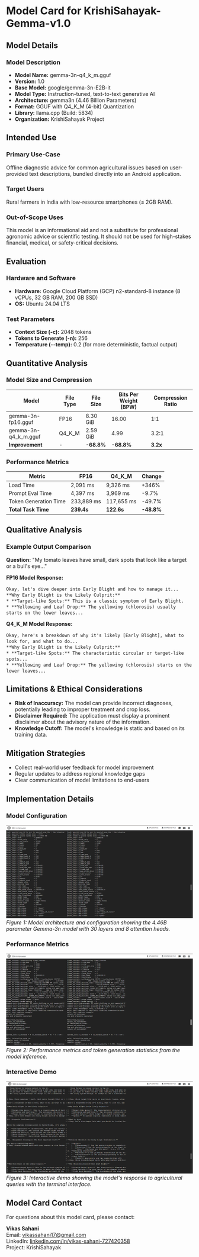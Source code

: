# Model Card for KrishiSahayak-Gemma-v1.0

## Model Details
### Model Description
- **Model Name:** gemma-3n-q4_k_m.gguf
- **Version:** 1.0
- **Base Model:** google/gemma-3n-E2B-it
- **Model Type:** Instruction-tuned, text-to-text generative AI
- **Architecture:** gemma3n (4.46 Billion Parameters)
- **Format:** GGUF with Q4_K_M (4-bit) Quantization
- **Library:** llama.cpp (Build: 5834)
- **Organization:** KrishiSahayak Project

## Intended Use
### Primary Use-Case
Offline diagnostic advice for common agricultural issues based on user-provided text descriptions, bundled directly into an Android application.

### Target Users
Rural farmers in India with low-resource smartphones (≤ 2GB RAM).

### Out-of-Scope Uses
This model is an informational aid and not a substitute for professional agronomic advice or scientific testing. It should not be used for high-stakes financial, medical, or safety-critical decisions.

## Evaluation
### Hardware and Software
- **Hardware:** Google Cloud Platform (GCP) n2-standard-8 instance (8 vCPUs, 32 GB RAM, 200 GB SSD)
- **OS:** Ubuntu 24.04 LTS

### Test Parameters
- **Context Size (-c):** 2048 tokens
- **Tokens to Generate (-n):** 256
- **Temperature (--temp):** 0.2 (for more deterministic, factual output)

## Quantitative Analysis
### Model Size and Compression
| Model | File Type | File Size | Bits Per Weight (BPW) | Compression Ratio |
|-------|-----------|-----------|------------------------|-------------------|
| gemma-3n-fp16.gguf | FP16 | 8.30 GiB | 16.00 | 1:1 |
| gemma-3n-q4_k_m.gguf | Q4_K_M | 2.59 GiB | 4.99 | 3.2:1 |
| **Improvement** | - | **-68.8%** | **-68.8%** | **3.2x** |

### Performance Metrics
| Metric | FP16 | Q4_K_M | Change |
|--------|------|--------|--------|
| Load Time | 2,091 ms | 9,326 ms | +346% |
| Prompt Eval Time | 4,397 ms | 3,969 ms | -9.7% |
| Token Generation Time | 233,889 ms | 117,655 ms | -49.7% |
| **Total Task Time** | **239.4s** | **122.6s** | **-48.8%** |

## Qualitative Analysis
### Example Output Comparison
**Question:** "My tomato leaves have small, dark spots that look like a target or a bull's eye..."

**FP16 Model Response:**
```
Okay, let's dive deeper into Early Blight and how to manage it...
**Why Early Blight is the Likely Culprit:**
* **Target-like Spots:** This is a classic symptom of Early Blight.
* **Yellowing and Leaf Drop:** The yellowing (chlorosis) usually starts on the lower leaves...
```

**Q4_K_M Model Response:**
```
Okay, here's a breakdown of why it's likely [Early Blight], what to look for, and what to do...
**Why Early Blight is the Likely Culprit:**
* **Target-like Spots:** The characteristic circular or target-like spots...
* **Yellowing and Leaf Drop:** The yellowing (chlorosis) starts on the lower leaves...
```

## Limitations & Ethical Considerations
- **Risk of Inaccuracy:** The model can provide incorrect diagnoses, potentially leading to improper treatment and crop loss.
- **Disclaimer Required:** The application must display a prominent disclaimer about the advisory nature of the information.
- **Knowledge Cutoff:** The model's knowledge is static and based on its training data.

## Mitigation Strategies
- Collect real-world user feedback for model improvement
- Regular updates to address regional knowledge gaps
- Clear communication of model limitations to end-users

## Implementation Details

### Model Configuration
![Model Configuration](images/1.png)
*Figure 1: Model architecture and configuration showing the 4.46B parameter Gemma-3n model with 30 layers and 8 attention heads.*

### Performance Metrics
![Performance Metrics](images/2.png)
*Figure 2: Performance metrics and token generation statistics from the model inference.*

### Interactive Demo
![Interactive Demo](images/3.png)
*Figure 3: Interactive demo showing the model's response to agricultural queries with the terminal interface.*

## Model Card Contact
For questions about this model card, please contact:

**Vikas Sahani**  
Email: [vikassahani17@gmail.com](mailto:vikassahani17@gmail.com)  
LinkedIn: [linkedin.com/in/vikas-sahani-727420358](https://www.linkedin.com/in/vikas-sahani-727420358)  
Project: KrishiSahayak
